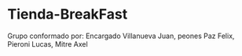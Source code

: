 # Tienda-BreakFast
Grupo conformado por: Encargado Villanueva Juan, peones Paz Felix, Pieroni Lucas, Mitre Axel
